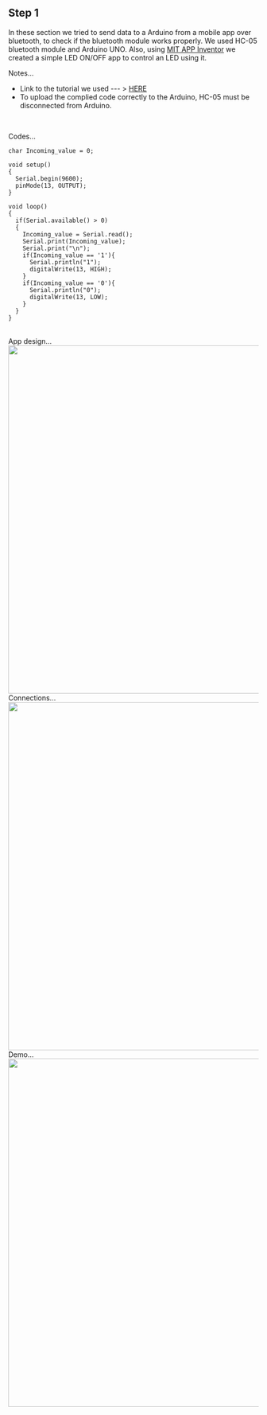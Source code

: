 



## Step 1
In these section we tried to send data to a Arduino from a mobile app over bluetooth, to check if the bluetooth module works properly. We used HC-05 bluetooth module and Arduino UNO. Also, using <a href="http://ai2.appinventor.mit.edu/">MIT APP Inventor</a> we created a simple LED ON/OFF app to control an LED using it.<br />

Notes...
- Link to the tutorial we used --- > <a href="https://www.youtube.com/watch?v=aQcJ4uHdQEA"> HERE</a> <br />
- To upload the complied code correctly to the Arduino, HC-05 must be disconnected from Arduino.

<br />

Codes...

```
char Incoming_value = 0;
                
void setup() 
{
  Serial.begin(9600);         
  pinMode(13, OUTPUT);       
}

void loop()
{
  if(Serial.available() > 0)  
  {
    Incoming_value = Serial.read();      
    Serial.print(Incoming_value);        
    Serial.print("\n");        
    if(Incoming_value == '1'){
      Serial.println("1");             
      digitalWrite(13, HIGH);
    } 
    if(Incoming_value == '0'){
      Serial.println("0");       
      digitalWrite(13, LOW);
    }  
  }                            
}
```


<br />
App design...
<br />
<img src="https://github.com/shshjmakerspace/ArduinoUnity3D/blob/main/Arduino%20Unity3D%20Bluetooth%20Connection/-media/app.JPG" width="700"/>

<br />
Connections...
<br />
<img src="https://github.com/shshjmakerspace/ArduinoUnity3D/blob/main/Arduino%20Unity3D%20Bluetooth%20Connection/-media/details.jpg" width="700"/>




<br />
Demo...
<br />
<img src="https://github.com/shshjmakerspace/ArduinoUnity3D/blob/main/Arduino%20Unity3D%20Bluetooth%20Connection/-media/bluetooth-hc05-demo.mp4" width="700"/>



